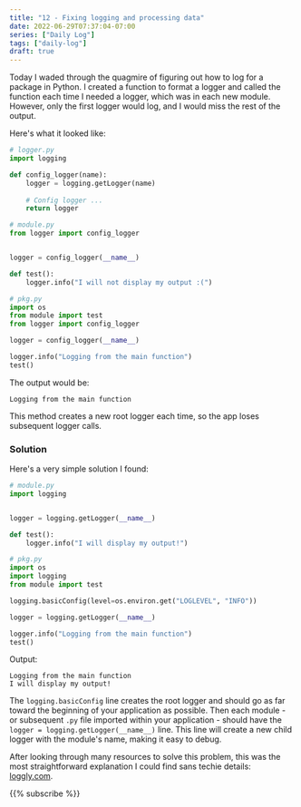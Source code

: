 ```yaml
---
title: "12 - Fixing logging and processing data"
date: 2022-06-29T07:37:04-07:00
series: ["Daily Log"]
tags: ["daily-log"]
draft: true
---
```


Today I waded through the quagmire of figuring out how to log for a package in Python. I created a function to format a logger and called the function each time I needed a logger, which was in each new module. However, only the first logger would log, and I would miss the rest of the output.

Here's what it looked like:

```python
# logger.py
import logging

def config_logger(name):
    logger = logging.getLogger(name)
    
    # Config logger ...
    return logger

# module.py
from logger import config_logger


logger = config_logger(__name__)

def test():
    logger.info("I will not display my output :(")

# pkg.py
import os
from module import test
from logger import config_logger

logger = config_logger(__name__)

logger.info("Logging from the main function")
test()
```

The output would be:
```
Logging from the main function
```

This method creates a new root logger each time, so the app loses subsequent logger calls.

### Solution

Here's a very simple solution I found:

```python
# module.py
import logging


logger = logging.getLogger(__name__)

def test():
    logger.info("I will display my output!")

# pkg.py
import os
import logging
from module import test

logging.basicConfig(level=os.environ.get("LOGLEVEL", "INFO"))

logger = logging.getLogger(__name__)

logger.info("Logging from the main function")
test()
```

Output:
```
Logging from the main function
I will display my output!
```

The `logging.basicConfig` line creates the root logger and should go as far toward the beginning of your application as possible. Then each module - or subsequent `.py` file imported within your application - should have the `logger = logging.getLogger(__name__)` line. This line will create a new child logger with the module's name, making it easy to debug.

After looking through many resources to solve this problem, this was the most straightforward explanation I could find sans techie details: [loggly.com](https://www.loggly.com/ultimate-guide/python-logging-basics/).

{{% subscribe %}}
